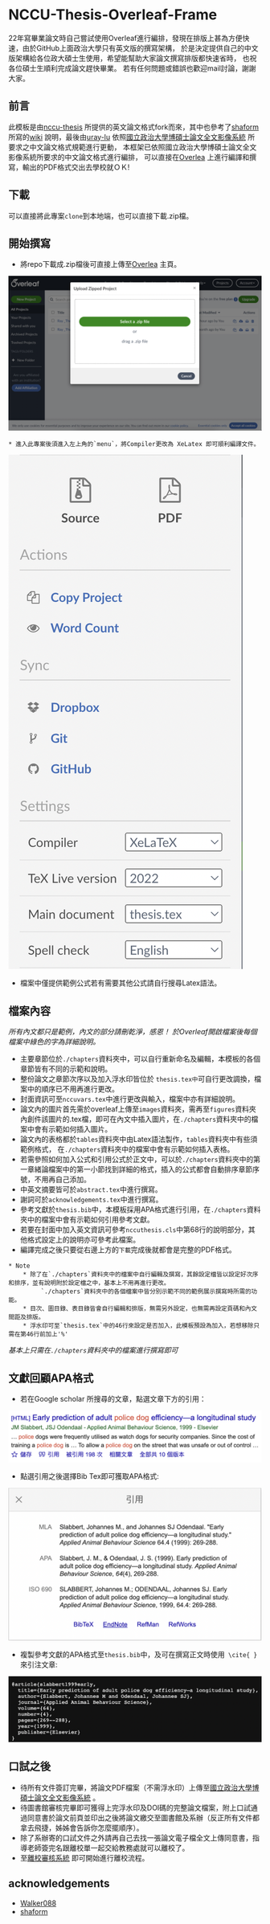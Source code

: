 # NCCU-Thesis-Overleaf-Frame
22年寫畢業論文時自己嘗試使用Overleaf進行編排，發現在排版上甚為方便快速，由於GitHub上面政治大學只有英文版的撰寫架構， 
於是決定提供自己的中文版架構給各位政大碩士生使用，希望能幫助大家論文撰寫排版都快速省時， 也祝各位碩士生順利完成論文趕快畢業。
若有任何問題或錯誤也歡迎mail討論，謝謝大家。


## 前言

此模板是由[nccu-thesis](https://github.com/Walker088/nccu-thesis) 所提供的英文論文格式fork而來，其中也參考了[shaform](https://github.com/shaform/ntu-thesis)
所寫的[wiki](https://github.com/shaform/ntu-thesis/wiki) 說明，最後由[uray-lu](https://github.com/uray-lu)
依照[國立政治大學博碩士論文全文影像系統](https://thesis.lib.nccu.edu.tw/cgi-bin/gs32/gsweb.cgi/login?o=dwebmge) 所要求之中文論文格式規範進行更動，
本框架已依照國立政治大學博碩士論文全文影像系統所要求的中文論文格式進行編排， 可以直接在[Overlea](https://www.overleaf.com/login) 上進行編譯和撰寫，輸出的PDF格式交出去學校就ＯＫ!


## 下載

可以直接將此專案`clone`到本地端，也可以直接下載.zip檔。

## 開始撰寫

* 將repo下載成.zip檔後可直接上傳至[Overlea](https://www.overleaf.com/login) 主頁。

![上傳zip檔製作新專案](https://raw.githubusercontent.com/uray-lu/NCCU-Thesis-Overleaf-Frame/master/imgs./upload_zip.png)  


```
* 進入此專案後須進入左上角的`menu`，將Compiler更改為 XeLatex 即可順利編譯文件。
```
![Menu](https://raw.githubusercontent.com/uray-lu/NCCU-Thesis-Overleaf-Frame/master/imgs./setting.png)

* 檔案中僅提供範例公式若有需要其他公式請自行搜尋Latex語法。


## 檔案內容

_所有內文都只是範例，內文的部分請刪乾淨，感恩！_
_於Overleaf開啟檔案後每個檔案中綠色的字為詳細說明。_

* 主要章節位於`./chapters`資料夾中，可以自行重新命名及編輯，本模板的各個章節皆有不同的示範和說明。
* 整份論文之章節次序以及加入浮水印皆位於 `thesis.tex中`可自行更改調換，檔案中的順序已不用再進行更改。 
* 封面資訊可至`nccuvars.tex`中進行更改與輸入，檔案中亦有詳細說明。
* 論文內的圖片首先需於overleaf上傳至`images`資料夾，需再至`figures`資料夾內創件該圖片的.tex檔，即可在內文中插入圖片，在`./chapters`資料夾中的檔案中會有示範如何插入圖片。
* 論文內的表格都於`tables`資料夾中由Latex語法製作，`tables`資料夾中有些須範例格式， 在`./chapters`資料夾中的檔案中會有示範如何插入表格。
* 若需參照如何加入公式和引用公式於正文中，可以於`./chapters`資料夾中的第一章緒論檔案中的第一小節找到詳細的格式，插入的公式都會自動排序章節序號，不用再自己添加。
* 中英文摘要皆可於`abstract.tex`中進行撰寫。
* 謝詞可於`acknowledgements.tex`中進行撰寫。  
* 參考文獻於`thesis.bib`中，本模板採用APA格式進行引用，在`./chapters`資料夾中的檔案中會有示範如何引用參考文獻。
* 若要在封面中加入英文資訊可參考`nccuthesis.cls`中第68行的說明部分，其他格式設定上的說明亦可參考此檔案。
* 編譯完成之後只要從右邊上方的`下載`完成後就都會是完整的PDF格式。




```
* Note  
    * 除了在`./chapters`資料夾中的檔案中自行編輯及撰寫，其餘設定檔皆以設定好次序和排序，並有說明附於設定檔之中，基本上不用再進行更改。  
         `./chapters`資料夾中的各個檔案中皆分別示範不同的範例展示撰寫時所需的功能。  
    * 目次、圖目錄、表目錄皆會自行編輯和排版，無需另外設定，也無需再設定頁碼和內文間距及排版。     
    * 浮水印可至`thesis.tex`中的46行來設定是否加入，此模板預設為加入，若想移除只需在第46行前加上'%'
```
_基本上只需在`./chapters`資料夾中的檔案進行撰寫即可_

## 文獻回顧APA格式

* 若在Google scholar 所搜尋的文章，點選文章下方的引用：

![引用](https://raw.githubusercontent.com/uray-lu/NCCU-Thesis-Overleaf-Frame/master/imgs./bib1.png)

* 點選引用之後選擇Bib Tex即可獲取APA格式:

![Bib Tex](https://raw.githubusercontent.com/uray-lu/NCCU-Thesis-Overleaf-Frame/master/imgs./bib2.png)

* 複製參考文獻的APA格式至`thesis.bib`中，及可在撰寫正文時使用``` \cite{ }```來引注文章:

![APA](https://raw.githubusercontent.com/uray-lu/NCCU-Thesis-Overleaf-Frame/master/imgs./bib3.png)


## 口試之後

* 待所有文件簽訂完畢，將論文PDF檔案（不需浮水印）上傳至[國立政治大學博碩士論文全文影像系統](https://thesis.lib.nccu.edu.tw/cgi-bin/gs32/gsweb.cgi/login?o=dwebmge) 。
* 待圖書館審核完畢即可獲得上完浮水印及DOI碼的完整論文檔案，附上口試通過同意書於論文前頁並印出之後將論文繳交至圖書館及系辦（反正所有文件都拿去飛捷，姊姊會告訴你怎麼擺順序）。
* 除了系辦寄的口試文件之外請再自己去找一張論文電子檔全文上傳同意書，指導老師簽完名跟離校單一起交給教務處就可以離校了。
* 至[離校審核系統](http://nccumisdoc.nccu.edu.tw/document_SSO/stuleavesch/stuleavesch.htm) 即可開始進行離校流程。


## acknowledgements


* [Walker088](https://github.com/Walker088/nccu-thesis)
* [shaform](https://github.com/shaform/ntu-thesis)




